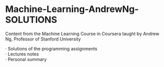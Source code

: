 # Machine-Learning-AndrewNg-SOLUTIONS
Content from the Machine Learning Course in Coursera taught by Andrew Ng, Professor of Stanford University

· Solutions of the programming assignments <br> 
· Lectures notes <br> 
· Personal summary <br> 

